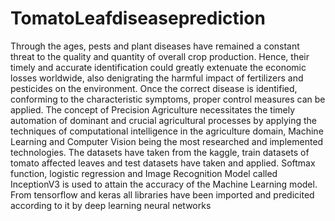 # TomatoLeafdiseaseprediction
Through the ages, pests and plant diseases have remained a constant threat to the quality and quantity of overall crop production. Hence, their timely and accurate identification could greatly extenuate the economic losses worldwide, also denigrating the harmful impact of fertilizers and pesticides on the environment. Once the correct disease is identified, conforming to the characteristic symptoms, proper control measures can be applied.
The concept of Precision Agriculture necessitates the timely automation of dominant and crucial agricultural processes by applying the techniques of computational intelligence in the agriculture domain, Machine Learning and Computer Vision being the most researched and implemented technologies. The datasets have taken from the kaggle, train datasets of tomato affected leaves and test datasets have taken and applied.
Softmax function, logistic regression and Image Recognition Model called InceptionV3 is used to attain the accuracy of the Machine Learning model.
From tensorflow and keras all libraries have been imported and predicited according to it by deep learning neural networks
